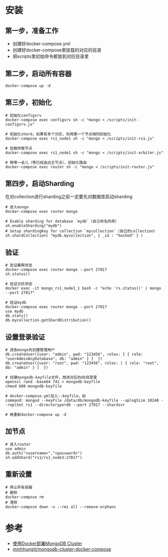 # 安装

## 第一步，准备工作
* 创建好docker-compose.yml
* 创建好docker-compose里挂载的对应的目录
* 把scripts里初始命令都放到对应目录里

## 第二步，启动所有容器
```
docker-compose up -d
```

## 第三步，初始化
```
# 初始化configsrv
docker-compose exec configsrv sh -c "mongo < /scripts/init-configsrv.js"

# 初始化shard，如果有多个分区，则用第一个节点相同初始化
docker-compose exec rs1_node1 sh -c "mongo < /scripts/init-rs1.js"

# 加载仲裁节点
docker-compose exec rs1_node1 sh -c "mongo < /scripts/init-arbiter.js"

# 稍等一会儿（等已经选出主节点），初始化路由
docker-compose exec router sh -c "mongo < /scripts/init-router.js"
```

## 第四步，启动Sharding
在对collection进行sharding之前一定要先对数据库启动sharding
```
# 进入mongo
docker-compose exec router mongo

# Enable sharding for database `mydb`（自己命名的库）
sh.enableSharding("mydb")
# Setup shardingKey for collection `mycollection`（自己的collection）
sh.shardCollection( "mydb.mycollection", { _id : "hashed" } )
```

## 验证
```
# 验证集群状态
docker-compose exec router mongo --port 27017
sh.status()

# 验证分区状态
docker exec -it mongo_rs1_node1_1 bash -c "echo 'rs.status()' | mongo --port 27017" 

# 验证mydb
docker-compose exec router mongo --port 27017
use mydb
db.stats()
db.mycollection.getShardDistribution()
```

## 设置登录验证
```
# 进各mongo先创建管理用户
db.createUser({user: "admin", pwd: "123456", roles: [ { role: "userAdminAnyDatabase", db: "admin" } ]  })
db.createUser({user: "root", pwd: "123456", roles: [ { role: "root", db: "admin" } ]  })

# 创建mongodb-keyfile文件，放进对应的db目录里
openssl rand -base64 741 > mongodb-keyfile
chmod 600 mongodb-keyfile

# docker-compose.yml加入--keyfile，如
command: mongod --keyFile /data/db/mongodb-keyfile --oplogSize 10240 --replSet rs1 --directoryperdb --port 27017 --shardsvr

# 再重新docker-compose up -d
```

## 加节点
```
# 进入router
use admin
db.auth("<username>","<password>")
sh.addShard("rs1/rs1_node3:27017")
```

## 重新设置
```
# 停止所有容器
# 删除
docker-compose rm
# 清除
docker-compose down -v --rmi all --remove-orphans
```

# 参考
* [使用Docker部署MongoDB Cluster](https://blog.csdn.net/hot88zh/article/details/80009146)
* [minhhungit/mongodb-cluster-docker-compose](https://github.com/minhhungit/mongodb-cluster-docker-compose)

